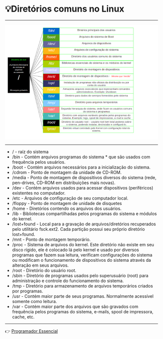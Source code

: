 # :bulb:Diretórios comuns no Linux

---

![](https://github.com/Dev-HideyukiTakahashi/Essencial/blob/master/Pasta_essencial/Linux/Img/diretorios.png)

---


* / - raíz do sistema
* /bin - Contém arquivos programas do sistema * que são usados com frequência pelos usuários.
* /boot - Contém arquivos necessários para a  inicialização do sistema.
* /cdrom - Ponto de montagem da unidade de CD-ROM.
* /media - Ponto de montagem de dispositivos diversos do sistema (rede, pen-drives, CD-ROM em distribuições mais novas).
* /dev - Contém arquivos usados para acessar dispositivos (periféricos) existentes no computador.
* /etc - Arquivos de configuração de seu computador local.
* /floppy - Ponto de montagem de unidade de disquetes
* /home - Diretórios contendo os arquivos dos usuários.
* /lib - Bibliotecas compartilhadas pelos programas do sistema e módulos do kernel.
* /lost+found - Local para a gravação de arquivos/diretórios recuperados pelo utilitário fsck.ext2. Cada partição possui seu próprio diretório lost+found.
* /mnt - Ponto de montagem temporário.
* /proc - Sistema de arquivos do kernel. Este diretório não existe em seu disco rígido, ele é colocado lá pelo kernel e usado por diversos programas que fazem sua leitura, verificam configurações do sistema ou modificam o funcionamento de dispositivos do sistema através da alteração em seus arquivos.
* /root - Diretório do usuário root.
* /sbin - Diretório de programas usados pelo superusuário (root) para administração e controle do funcionamento do sistema.
* /tmp - Diretório para armazenamento de arquivos temporários criados por programas.
* /usr - Contém maior parte de seus programas. Normalmente acessível somente como leitura.
* /var - Contém maior parte dos arquivos que são gravados com frequência pelos programas do sistema, e-mails, spool de impressora, cache, etc.

---
:point_right: [Programador Essencial](https://github.com/Dev-HideyukiTakahashi/Programador-Essencial)
